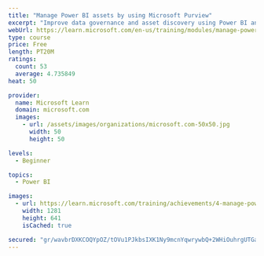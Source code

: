 ```yaml
---
title: "Manage Power BI assets by using Microsoft Purview"
excerpt: "Improve data governance and asset discovery using Power BI and Microsoft Purview integration."
webUrl: https://learn.microsoft.com/en-us/training/modules/manage-power-bi-artifacts-use-microsoft-purview/
type: course
price: Free
length: PT20M
ratings:
  count: 53
  average: 4.735849
heat: 50

provider:
  name: Microsoft Learn
  domain: microsoft.com
  images:
    - url: /assets/images/organizations/microsoft.com-50x50.jpg
      width: 50
      height: 50

levels:
  - Beginner

topics:
  - Power BI

images:
  - url: https://learn.microsoft.com/training/achievements/4-manage-power-bi-artifacts-by-using-azure-purview-social.png
    width: 1281
    height: 641
    isCached: true

secured: "gr/wavbrDXKCOQYpOZ/tOVu1PJkbsIXK1Ny9mcnYqwrywbQ+2WHiOuhrgUTGadHjvF92U+dV/ObAa36uv7e+yVOohlCCBizZD4azl/YJyURcyizPWOr1uTbiQFRJXtupA9IL8IF0JXLRnli++6s4ROuwpTQXTQPy6E+PF/lJFCPGtAuQuL2hPU9jyLXc6BOMBw9oVX/6I7Mnr17Rsxl4D8CyN9uPFREQo5LnS/ugPp5s7j3ULEgPeBDjLRVVqJHGoM71sZmVslrQTr/OywrdMbVMuS1NacZPa0PESDN/9nql1cvwsq7Rj0j8eZZYOHSg/s7JGmCz2n1vzD4JpLzNi1KecssdUyRRzQvUHKc3tldyOCyLYzq1d9xC/5WYLbl4MyP1UHFNV4Pn37JFgqZHHt6sjWBMHWmRYCo1XYLLD6c=;mMD5z4hIjdi2cn8AglFNKQ=="
---
```


